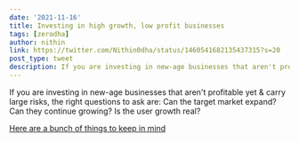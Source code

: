 ```yaml
---
date: '2021-11-16'
title: Investing in high growth, low profit businesses
tags: [zerodha]
author: nithin
link: https://twitter.com/Nithin0dha/status/1460541682135437315?s=20
post_type: tweet
description: If you are investing in new-age businesses that aren't profitable yet & carry large risks, here are right questions to ask...
---
```


If you are investing in new-age businesses that aren't profitable yet & carry large risks, the right questions to ask are:
Can the target market expand? 
Can they continue growing?
Is the user growth real? 

[Here are a bunch of things to keep in mind](https://zerodha.com/z-connect/featured/investing-in-high-growth-low-profit-businesses)
